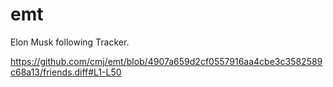 # emt
Elon Musk following Tracker.

https://github.com/cmj/emt/blob/4907a659d2cf0557916aa4cbe3c3582589c68a13/friends.diff#L1-L50
